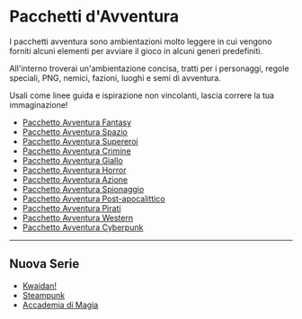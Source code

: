 # Pacchetti d'Avventura

I pacchetti avventura sono ambientazioni molto leggere in cui vengono forniti alcuni elementi per avviare il gioco in alcuni generi predefiniti.

All'interno troverai un'ambientazione concisa, tratti per i personaggi, regole speciali, PNG, nemici, fazioni, luoghi e semi di avventura.

Usali come linee guida e ispirazione non vincolanti, lascia correre la tua immaginazione!

- [Pacchetto Avventura Fantasy](it/AP01_fantasy.md)
- [Pacchetto Avventura Spazio](it/AP02_spazio.md)
- [Pacchetto Avventura Supereroi](it/AP03_supereroi.md)
- [Pacchetto Avventura Crimine](it/AP04_crimine.md)
- [Pacchetto Avventura Giallo](it/AP05_giallo.md)
- [Pacchetto Avventura Horror](it/AP06_horror.md)
- [Pacchetto Avventura Azione](it/AP07_azione.md)
- [Pacchetto Avventura Spionaggio](it/AP08_spionaggio.md)
- [Pacchetto Avventura Post-apocalittico](it/AP09_postapocalittico.md)
- [Pacchetto Avventura Pirati](it/AP10_pirati.md)
- [Pacchetto Avventura Western](it/AP11_western.md)
- [Pacchetto Avventura Cyberpunk](it/AP12_cyberpunk.md)

---

## Nuova Serie

- [Kwaidan!](it/AP13_kwaidan.md)
- [Steampunk](it/AP14_steampunk.md)
- [Accademia di Magia](it/AP15_accademia_magia.md)
